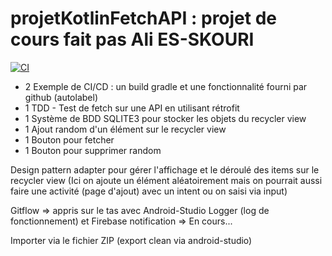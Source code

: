 # projetKotlinFetchAPI : projet de cours fait pas Ali ES-SKOURI
[![CI](https://github.com/Owzings/projetKotlinFetchAPI/actions/workflows/blank.yml/badge.svg)](https://github.com/Owzings/projetKotlinFetchAPI/actions/workflows/blank.yml)
- 2 Exemple de CI/CD : un build gradle et une fonctionnalité fourni par github (autolabel)
- 1 TDD - Test de fetch sur une API en utilisant rétrofit
- 1 Système de BDD SQLITE3 pour stocker les objets du recycler view
- 1 Ajout random d'un élément sur le recycler view
- 1 Bouton pour fetcher
- 1 Bouton pour supprimer random

Design pattern adapter pour gérer l'affichage et le déroulé des items sur le recycler view
(Ici on ajoute un élément aléatoirement mais on pourrait aussi faire une activité (page d'ajout) avec un intent ou on saisi via input)

Gitflow => appris sur le tas avec Android-Studio
Logger (log de fonctionnement) et Firebase notification => En cours...


Importer via le fichier ZIP (export clean via android-studio)
